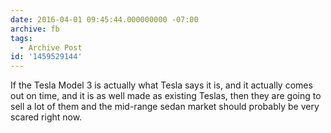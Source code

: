 ```yaml
---
date: 2016-04-01 09:45:44.000000000 -07:00
archive: fb
tags: 
  - Archive Post
id: '1459529144'
---
```


If the Tesla Model 3 is actually what Tesla says it is, and it actually comes out on time, and it is as well made as existing Teslas, then they are going to sell a lot of them and the mid-range sedan market should probably be very scared right now.
